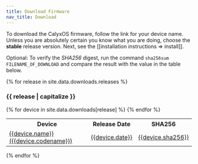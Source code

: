 ```yaml
---
title: Download Firmware
nav_title: Download
---
```


To download the CalyxOS firmware, follow the link for your device name. Unless you are absolutely certain you know what you are doing, choose the **stable** release version. Next, see the [[installation instructions => install]].

Optional: To verify the *SHA256* digest, run the command `sha256sum FILENAME_OF_DOWNLOAD` and compare the result with the value in the table below.

{% for release in site.data.downloads.releases %}
<h3>{{ release | capitalize }}</h3>
<table class="table table-striped">
  <tr><th>Device</th><th>Release Date</th><th>SHA256</th></tr>
{% for device in site.data.downloads[release] %}
  <tr>
    <td><a href="{{device.link}}">{{device.name}} ({{device.codename}})</a></td>
    <td><a href="{{device.link}}">{{device.date}}</a></td>
    <td><a href="{{device.link}}">{{device.sha256}}</a></td>
  </tr>
{% endfor %}
</table>
{% endfor %}

